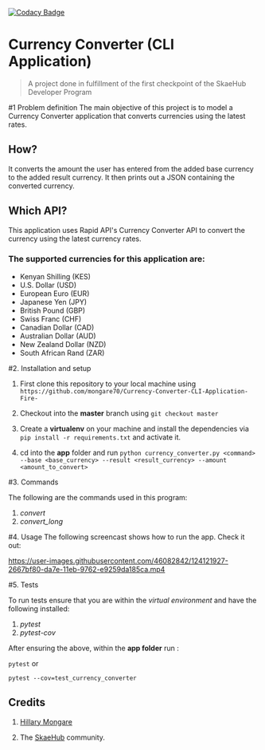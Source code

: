 [![Codacy Badge](https://app.codacy.com/project/badge/Grade/ad4992c5d10b445fb9bb0f35fa10424d)](https://www.codacy.com/gh/mongare70/Currency-Converter-CLI-Application-Fire-/dashboard?utm_source=github.com&amp;utm_medium=referral&amp;utm_content=mongare70/Currency-Converter-CLI-Application-Fire-&amp;utm_campaign=Badge_Grade)

# Currency Converter (CLI Application)

>A project done in fulfillment of the first checkpoint of the SkaeHub Developer Program

#1 Problem definition
The main objective of this project is to model a Currency Converter application that converts currencies using the latest rates.

## How?
It converts the amount the user has entered from the added base currency to the added result currency.
It then prints out a JSON containing the converted currency.

## Which API?
This application uses Rapid API's Currency Converter API 
to convert the currency using the latest currency rates.
  
### The supported currencies for this application are:
  * Kenyan Shilling (KES)
  * U.S. Dollar (USD)
  * European Euro (EUR)
  * Japanese Yen (JPY)
  * British Pound (GBP)
  * Swiss Franc (CHF)
  * Canadian Dollar (CAD)
  * Australian Dollar (AUD)
  * New Zealand Dollar (NZD)
  * South African Rand (ZAR)

#2. Installation and setup

1. First clone this repository to your local machine using `https://github.com/mongare70/Currency-Converter-CLI-Application-Fire-`

2. Checkout into the **master** branch using `git checkout master`

3. Create a **virtualenv** on your machine and install the dependencies via `pip install -r requirements.txt` and activate it.

4. cd into the **app** folder and run `python currency_converter.py <command> --base <base_currency> --result <result_currency> --amount <amount_to_convert>`


#3. Commands

The following are the commands used in this program:

1. *convert*
2. *convert_long*


#4. Usage
The following screencast shows how to run the app. Check it out:

  https://user-images.githubusercontent.com/46082842/124121927-2667bf80-da7e-11eb-9762-e9259da185ca.mp4


#5. Tests

To run tests ensure that you are within the *virtual environment* and have the following installed:

1. *pytest*
2. *pytest-cov*

After ensuring the above, within the **app folder** run :

`pytest` or

`pytest --cov=test_currency_converter`

## Credits

1. [Hillary Mongare](https://github.com/mongare70)

2. The [SkaeHub](https://skaehub.com/) community.

